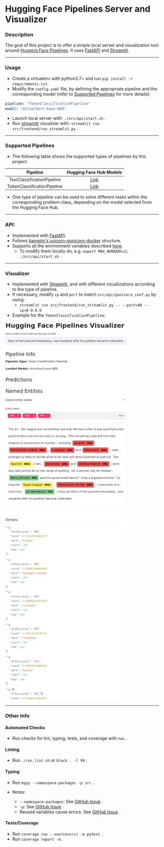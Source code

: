 # Hugging Face Pipelines Server and Visualizer


### Description

The goal of this project is to offer a simple local server and visualization tool around <a href=https://huggingface.co/transformers/main_classes/pipelines.html>Hugging Face Pipelines</a>. It uses [FastAPI](https://fastapi.tiangolo.com/) and [Streamlit](https://streamlit.io/).

---

### Usage

- Create a virtualenv with python3.7+ and run `pip install -r requirements.txt`.
- Modify the `config.yaml` file, by defining the appropriate pipeline and the corresponding model (refer to [Supported Pipelines](#supported-pipelines) for more details):

```yaml
pipeline: "TokenClassificationPipeline"
model: "dslim/bert-base-NER"
```

- Launch local server with: `./src/api/start.sh` .
- Run [streamlit](https://streamlit.io/) visualizer with: `streamlit run src/frontend/run_streamlit.py` .

---

### Supported Pipelines

- The following table shows the supported types of pipelines by this project:


| Pipeline                    | Hugging Face Hub Models                                                 |
|:---------------------------:|:-----------------------------------------------------------------------:|
| TextClassificationPipeline  | [Link](https://huggingface.co/models?pipeline_tag=text-classification)  |
| TokenClassificationPipeline | [Link](https://huggingface.co/models?pipeline_tag=token-classification) |

- One type of pipeline can be used to solve different tasks within the corresponding problem class, depending on the model selected from the Hugging Face Hub.

---

### API:

- Implemented with [FastAPI](https://fastapi.tiangolo.com/).
- Follows [tiangolo's uvicorn-gunicorn-docker](https://github.com/tiangolo/uvicorn-gunicorn-docker) structure.
- Supports all the environment variables described [here](https://github.com/tiangolo/uvicorn-gunicorn-docker#environment-variables).
    - To modify them locally do, e.g. `export MAX_WORKERS=2; ./src/api/start.sh` .

---

### Visualizer

- Implemented with [Streamlit](https://streamlit.io/), and with different visualizations according to the type of pipeline.
- If necessary, modify `ip` and `port` to match `src/api/gunicorn_conf.py` by using:
    - `streamlit run src/frontend/run_streamlit.py -- --port=80 --ip=0.0.0.0`
- Example for the `TokenClassificationPipeline`:

<img src="./assets/streamlit_01.png" alt="drawing" width="400"/>
<img src="./assets/streamlit_02.png" alt="drawing" width="400"/>

---

### Other Info

#### Automated Checks

- Run checks for lint, typing, tests, and coverage with `nox` .

#### Linting

- Run `./run_lint.sh` or `black . -l 99` .

#### Typing

- Run `mypy --namespace-packages -p src` .

- Notes:
    - `--namespace-packages`: See [GitHub Issue](https://github.com/python/mypy/issues/1645#issuecomment-472623745) .
    - `-p`: See [GitHub Issue](https://github.com/python/mypy/issues/8944#issuecomment-678725333) .
    - Reused variables cause errors: See [GitHub Issue](https://github.com/python/mypy/issues/1174#issue-129268674) .

#### Tests/Coverage

- Run `coverage run --source=src/ -m pytest` .
- Run `coverage report -m` .
